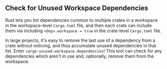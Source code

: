 Check for Unused Workspace Dependencies
---

Rust lets you list dependencies common to multiple crates in a workspace in the workspace-level
`Cargo.toml` file, and then each crate can include them via including `<dep>.workspace = true` in
the crate-level `Cargo.toml` file.

In large projects, it's easy to remove the last use of a dependency from a crate without noticing,
and thus accumulate unused dependencies in that list. Enter `cargo-unused-workspace-dependencies`!
This tool can check for any dependencies which aren't in use and, optionally, remove them from the
workspace.
